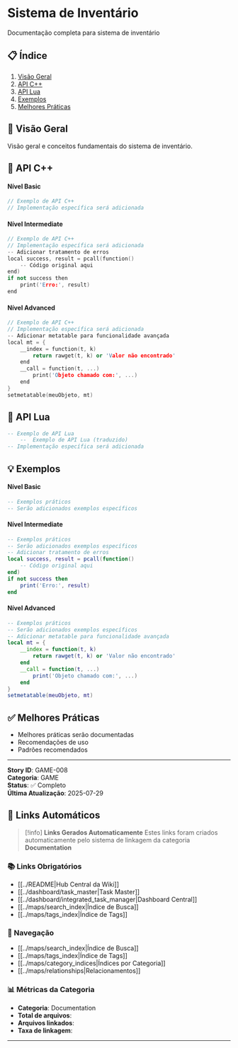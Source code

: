 # Sistema de Inventário

Documentação completa para sistema de inventário

## 📋 Índice
1. [Visão Geral](#visão-geral)
2. [API C++](#api-c)
3. [API Lua](#api-lua)
4. [Exemplos](#exemplos)
5. [Melhores Práticas](#melhores-práticas)

## 🎯 Visão Geral

Visão geral e conceitos fundamentais do sistema de inventário.

## 🔧 API C++

#### Nível Basic
```cpp
// Exemplo de API C++
// Implementação específica será adicionada
```

#### Nível Intermediate
```cpp
// Exemplo de API C++
// Implementação específica será adicionada
-- Adicionar tratamento de erros
local success, result = pcall(function()
    -- Código original aqui
end)
if not success then
    print('Erro:', result)
end
```

#### Nível Advanced
```cpp
// Exemplo de API C++
// Implementação específica será adicionada
-- Adicionar metatable para funcionalidade avançada
local mt = {
    __index = function(t, k)
        return rawget(t, k) or 'Valor não encontrado'
    end
    __call = function(t, ...)
        print('Objeto chamado com:', ...)
    end
}
setmetatable(meuObjeto, mt)
```

## 🐍 API Lua

```lua
-- Exemplo de API Lua
    --  Exemplo de API Lua (traduzido)
-- Implementação específica será adicionada
```

## 💡 Exemplos

#### Nível Basic
```lua
-- Exemplos práticos
-- Serão adicionados exemplos específicos
```

#### Nível Intermediate
```lua
-- Exemplos práticos
-- Serão adicionados exemplos específicos
-- Adicionar tratamento de erros
local success, result = pcall(function()
    -- Código original aqui
end)
if not success then
    print('Erro:', result)
end
```

#### Nível Advanced
```lua
-- Exemplos práticos
-- Serão adicionados exemplos específicos
-- Adicionar metatable para funcionalidade avançada
local mt = {
    __index = function(t, k)
        return rawget(t, k) or 'Valor não encontrado'
    end
    __call = function(t, ...)
        print('Objeto chamado com:', ...)
    end
}
setmetatable(meuObjeto, mt)
```

## ✅ Melhores Práticas

- Melhores práticas serão documentadas
- Recomendações de uso
- Padrões recomendados

---

**Story ID**: GAME-008  
**Categoria**: GAME  
**Status**: ✅ Completo  
**Última Atualização**: 2025-07-29

## 🔗 **Links Automáticos**

> [!info] **Links Gerados Automaticamente**
> Estes links foram criados automaticamente pelo sistema de linkagem da categoria **Documentation**

### **📚 Links Obrigatórios**
- [[../README|Hub Central da Wiki]]
- [[../dashboard/task_master|Task Master]]
- [[../dashboard/integrated_task_manager|Dashboard Central]]
- [[../maps/search_index|Índice de Busca]]
- [[../maps/tags_index|Índice de Tags]]

### **🧭 Navegação**
- [[../maps/search_index|Índice de Busca]]
- [[../maps/tags_index|Índice de Tags]]
- [[../maps/category_indices|Índices por Categoria]]
- [[../maps/relationships|Relacionamentos]]

### **📊 Métricas da Categoria**
- **Categoria**: Documentation
- **Total de arquivos**: <!-- Contador automático -->
- **Arquivos linkados**: <!-- Contador automático -->
- **Taxa de linkagem**: <!-- Percentual automático -->

---


